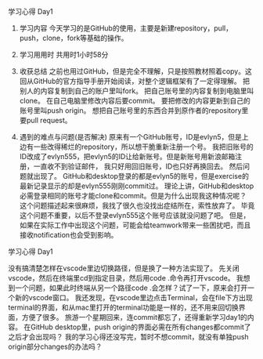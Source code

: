学习心得 Day1

1. 学习内容
今天学习的是GitHub的使用，主要是新建repository，pull，push，clone，fork等基础的操作。
2. 学习⽤用时
共用时1小时58分
3. 收获总结
之前也用过GitHub，但是完全不理解，只是按照教材照着copy。这回从GitHub的官方指导手册开始阅读，对整个逻辑框架有了一定得理解。
把别人的内容复制到自己的账户里叫fork。
把自己账号里的内容复制到电脑里叫clone。
在自己电脑里修改内容后要commit。
要把修改的内容更新到自己的账号里叫push origin。
想把自己账号里的东西合并到原作者的repository里要pull request。

4. 遇到的难点与问题(是否解决)
原来有一个GitHub账号，ID是evlyn5，但是上边有一些改得稀烂的repository，所以想干脆重新注册一个号。
我把旧账号的ID改成了evlyn555，把evlyn5的ID让给新账号。但是新账号用新浪邮箱注册，一直收不到验证邮件，
我只好用回旧账号，ID也只好再换回去。
然后问题就出现了。
GitHub和desktop登录的都是evlyn5的账号，但是exercise的最新记录显示的却是evlyn555刚刚commit过。
理论上讲，GitHub和desktop必需登录相同的账号才能clone和commit。但是为什么出现我这种情况呢？
这个问题描述起来很麻烦，我找了很久也没找出症结所在，索性放弃了。
毕竟这个问题不重要，以后不登录evlyn555这个账号应该就没问题了吧。
但是，如果在实际工作中出现这个问题，可能会给teamwork带来一些困扰吧，而且接收notification也会受到影响。


学习心得 Day1

没有搞清楚怎样在vscode里边切换路径，但是换了一种方法实现了。
先关闭vscode，然后在终端里cd到指定目录，然后用code .命令再打开vscode。
我想到一个问题，如果此时终端从另一个路径code .会怎样？试了一下，原来会打开一个新的vscode窗口。
我还发现，在vscode里边点击Terminal，会在file下方出现terminal的界面，和从mac里打开的terminal功能是一样的，还不用来回切换界面，方便了很多。
旅游一个星期回来，连commit都忘了，还得重新学习day1的内容。
在GitHub desktop里，push origin的界面必需在所有changes都commit了之后才会出现吗？
我的学习心得还没写完，暂时不想commit，就没有单独push origin部分changes的办法吗？